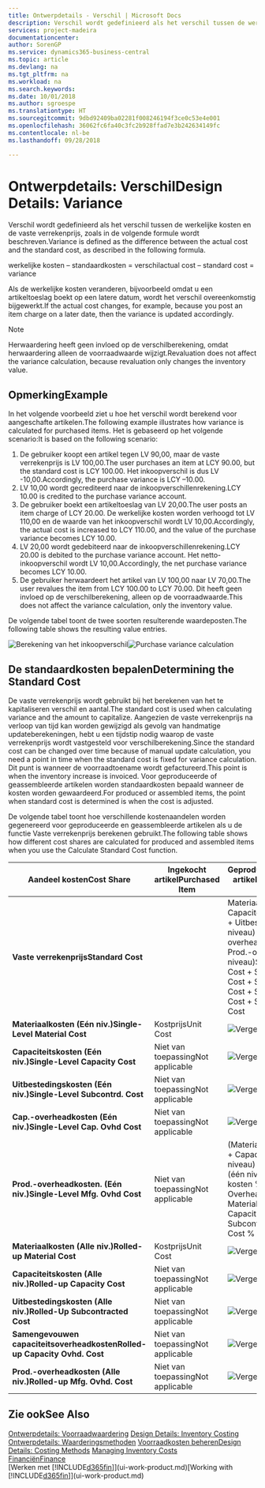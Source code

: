 ```yaml
---
title: Ontwerpdetails - Verschil | Microsoft Docs
description: Verschil wordt gedefinieerd als het verschil tussen de werkelijke kosten en de vaste verrekenprijs, zoals in de volgende formule wordt beschreven.
services: project-madeira
documentationcenter: 
author: SorenGP
ms.service: dynamics365-business-central
ms.topic: article
ms.devlang: na
ms.tgt_pltfrm: na
ms.workload: na
ms.search.keywords: 
ms.date: 10/01/2018
ms.author: sgroespe
ms.translationtype: HT
ms.sourcegitcommit: 9dbd92409ba02281f008246194f3ce0c53e4e001
ms.openlocfilehash: 36062fc6fa40c3fc2b928ffad7e3b242634149fc
ms.contentlocale: nl-be
ms.lasthandoff: 09/28/2018

---
```

# <a name="design-details-variance"></a><span data-ttu-id="c5dbd-103">Ontwerpdetails: Verschil</span><span class="sxs-lookup"><span data-stu-id="c5dbd-103">Design Details: Variance</span></span>
<span data-ttu-id="c5dbd-104">Verschil wordt gedefinieerd als het verschil tussen de werkelijke kosten en de vaste verrekenprijs, zoals in de volgende formule wordt beschreven.</span><span class="sxs-lookup"><span data-stu-id="c5dbd-104">Variance is defined as the difference between the actual cost and the standard cost, as described in the following formula.</span></span>  

 <span data-ttu-id="c5dbd-105">werkelijke kosten – standaardkosten = verschil</span><span class="sxs-lookup"><span data-stu-id="c5dbd-105">actual cost – standard cost = variance</span></span>  

 <span data-ttu-id="c5dbd-106">Als de werkelijke kosten veranderen, bijvoorbeeld omdat u een artikeltoeslag boekt op een latere datum, wordt het verschil overeenkomstig bijgewerkt.</span><span class="sxs-lookup"><span data-stu-id="c5dbd-106">If the actual cost changes, for example, because you post an item charge on a later date, then the variance is updated accordingly.</span></span>  

> [!NOTE]  
>  <span data-ttu-id="c5dbd-107">Herwaardering heeft geen invloed op de verschilberekening, omdat herwaardering alleen de voorraadwaarde wijzigt.</span><span class="sxs-lookup"><span data-stu-id="c5dbd-107">Revaluation does not affect the variance calculation, because revaluation only changes the inventory value.</span></span>  

## <a name="example"></a><span data-ttu-id="c5dbd-108">Opmerking</span><span class="sxs-lookup"><span data-stu-id="c5dbd-108">Example</span></span>  
 <span data-ttu-id="c5dbd-109">In het volgende voorbeeld ziet u hoe het verschil wordt berekend voor aangeschafte artikelen.</span><span class="sxs-lookup"><span data-stu-id="c5dbd-109">The following example illustrates how variance is calculated for purchased items.</span></span> <span data-ttu-id="c5dbd-110">Het is gebaseerd op het volgende scenario:</span><span class="sxs-lookup"><span data-stu-id="c5dbd-110">It is based on the following scenario:</span></span>  

1.  <span data-ttu-id="c5dbd-111">De gebruiker koopt een artikel tegen LV 90,00, maar de vaste verrekenprijs is LV 100,00.</span><span class="sxs-lookup"><span data-stu-id="c5dbd-111">The user purchases an item at LCY 90.00, but the standard cost is LCY 100.00.</span></span> <span data-ttu-id="c5dbd-112">Het inkoopverschil is dus LV -10,00.</span><span class="sxs-lookup"><span data-stu-id="c5dbd-112">Accordingly, the purchase variance is LCY –10.00.</span></span>  
2.  <span data-ttu-id="c5dbd-113">LV 10,00 wordt gecrediteerd naar de inkoopverschillenrekening.</span><span class="sxs-lookup"><span data-stu-id="c5dbd-113">LCY 10.00 is credited to the purchase variance account.</span></span>  
3.  <span data-ttu-id="c5dbd-114">De gebruiker boekt een artikeltoeslag van LV 20,00.</span><span class="sxs-lookup"><span data-stu-id="c5dbd-114">The user posts an item charge of LCY 20.00.</span></span> <span data-ttu-id="c5dbd-115">De werkelijke kosten worden verhoogd tot LV 110,00 en de waarde van het inkoopverschil wordt LV 10,00.</span><span class="sxs-lookup"><span data-stu-id="c5dbd-115">Accordingly, the actual cost is increased to LCY 110.00, and the value of the purchase variance becomes LCY 10.00.</span></span>  
4.  <span data-ttu-id="c5dbd-116">LV 20,00 wordt gedebiteerd naar de inkoopverschillenrekening.</span><span class="sxs-lookup"><span data-stu-id="c5dbd-116">LCY 20.00 is debited to the purchase variance account.</span></span> <span data-ttu-id="c5dbd-117">Het netto-inkoopverschil wordt LV 10,00.</span><span class="sxs-lookup"><span data-stu-id="c5dbd-117">Accordingly, the net purchase variance becomes LCY 10.00.</span></span>  
5.  <span data-ttu-id="c5dbd-118">De gebruiker herwaardeert het artikel van LV 100,00 naar LV 70,00.</span><span class="sxs-lookup"><span data-stu-id="c5dbd-118">The user revalues the item from LCY 100.00 to LCY 70.00.</span></span> <span data-ttu-id="c5dbd-119">Dit heeft geen invloed op de verschilberekening, alleen op de voorraadwaarde.</span><span class="sxs-lookup"><span data-stu-id="c5dbd-119">This does not affect the variance calculation, only the inventory value.</span></span>  

 <span data-ttu-id="c5dbd-120">De volgende tabel toont de twee soorten resulterende waardeposten.</span><span class="sxs-lookup"><span data-stu-id="c5dbd-120">The following table shows the resulting value entries.</span></span>  

 <span data-ttu-id="c5dbd-121">![Berekening van het inkoopverschil](media/design_details_inventory_costing_11_purchase_variance.png "Berekening van het inkoopverschil")</span><span class="sxs-lookup"><span data-stu-id="c5dbd-121">![Purchase variance calculation](media/design_details_inventory_costing_11_purchase_variance.png "Purchase variance calculation")</span></span>  

## <a name="determining-the-standard-cost"></a><span data-ttu-id="c5dbd-122">De standaardkosten bepalen</span><span class="sxs-lookup"><span data-stu-id="c5dbd-122">Determining the Standard Cost</span></span>  
 <span data-ttu-id="c5dbd-123">De vaste verrekenprijs wordt gebruikt bij het berekenen van het te kapitaliseren verschil en aantal.</span><span class="sxs-lookup"><span data-stu-id="c5dbd-123">The standard cost is used when calculating variance and the amount to capitalize.</span></span> <span data-ttu-id="c5dbd-124">Aangezien de vaste verrekenprijs na verloop van tijd kan worden gewijzigd als gevolg van handmatige updateberekeningen, hebt u een tijdstip nodig waarop de vaste verrekenprijs wordt vastgesteld voor verschilberekening.</span><span class="sxs-lookup"><span data-stu-id="c5dbd-124">Since the standard cost can be changed over time because of manual update calculation, you need a point in time when the standard cost is fixed for variance calculation.</span></span> <span data-ttu-id="c5dbd-125">Dit punt is wanneer de voorraadtoename wordt gefactureerd.</span><span class="sxs-lookup"><span data-stu-id="c5dbd-125">This point is when the inventory increase is invoiced.</span></span> <span data-ttu-id="c5dbd-126">Voor geproduceerde of geassembleerde artikelen worden standaardkosten bepaald wanneer de kosten worden gewaardeerd.</span><span class="sxs-lookup"><span data-stu-id="c5dbd-126">For produced or assembled items, the point when standard cost is determined is when the cost is adjusted.</span></span>  

 <span data-ttu-id="c5dbd-127">De volgende tabel toont hoe verschillende kostenaandelen worden gegenereerd voor geproduceerde en geassembleerde artikelen als u de functie Vaste verrekenprijs berekenen gebruikt.</span><span class="sxs-lookup"><span data-stu-id="c5dbd-127">The following table shows how different cost shares are calculated for produced and assembled items when you use the Calculate Standard Cost function.</span></span>  

|<span data-ttu-id="c5dbd-128">Aandeel kosten</span><span class="sxs-lookup"><span data-stu-id="c5dbd-128">Cost Share</span></span>|<span data-ttu-id="c5dbd-129">Ingekocht artikel</span><span class="sxs-lookup"><span data-stu-id="c5dbd-129">Purchased Item</span></span>|<span data-ttu-id="c5dbd-130">Geproduceerd/geassembleerd artikel</span><span class="sxs-lookup"><span data-stu-id="c5dbd-130">Produced/Assembled Item</span></span>|  
|----------------|--------------------|------------------------------|  
|<span data-ttu-id="c5dbd-131">**Vaste verrekenprijs**</span><span class="sxs-lookup"><span data-stu-id="c5dbd-131">**Standard Cost**</span></span>||<span data-ttu-id="c5dbd-132">Materiaalkosten (één niveau) + Capaciteitskosten (één niveau) + Uitbestedingskosten (één niveau) + Cap.-overheadkosten (één niveau) + Prod.-overheadkosten (één niveau)</span><span class="sxs-lookup"><span data-stu-id="c5dbd-132">Single-Level Material Cost + Single-Level Capacity Cost + Single-Level Subcontrd. Cost + Single-Level Cap. Ovhd. Cost + Single-Level Mfg. Ovhd. Cost</span></span>|  
|<span data-ttu-id="c5dbd-133">**Materiaalkosten (Eén niv.)**</span><span class="sxs-lookup"><span data-stu-id="c5dbd-133">**Single-Level Material Cost**</span></span>|<span data-ttu-id="c5dbd-134">Kostprijs</span><span class="sxs-lookup"><span data-stu-id="c5dbd-134">Unit Cost</span></span>|<span data-ttu-id="c5dbd-135">![Vergelijking 1](media/design_details_inventory_costing_11_equation_1.png "Vergelijking 1")</span><span class="sxs-lookup"><span data-stu-id="c5dbd-135">![Equation 1](media/design_details_inventory_costing_11_equation_1.png "Equation 1")</span></span>|  
|<span data-ttu-id="c5dbd-136">**Capaciteitskosten (Eén niv.)**</span><span class="sxs-lookup"><span data-stu-id="c5dbd-136">**Single-Level Capacity Cost**</span></span>|<span data-ttu-id="c5dbd-137">Niet van toepassing</span><span class="sxs-lookup"><span data-stu-id="c5dbd-137">Not applicable</span></span>|<span data-ttu-id="c5dbd-138">![Vergelijking 2](media/design_details_inventory_costing_11_equation_2.png "Vergelijking 2")</span><span class="sxs-lookup"><span data-stu-id="c5dbd-138">![Equation 2](media/design_details_inventory_costing_11_equation_2.png "Equation 2")</span></span>|  
|<span data-ttu-id="c5dbd-139">**Uitbestedingskosten (Eén niv.)**</span><span class="sxs-lookup"><span data-stu-id="c5dbd-139">**Single-Level Subcontrd. Cost**</span></span>|<span data-ttu-id="c5dbd-140">Niet van toepassing</span><span class="sxs-lookup"><span data-stu-id="c5dbd-140">Not applicable</span></span>|<span data-ttu-id="c5dbd-141">![Vergelijking 3](media/design_details_inventory_costing_11_equation_3.png "Vergelijking 3")</span><span class="sxs-lookup"><span data-stu-id="c5dbd-141">![Equation 3](media/design_details_inventory_costing_11_equation_3.png "Equation 3")</span></span>|  
|<span data-ttu-id="c5dbd-142">**Cap.-overheadkosten (Eén niv.)**</span><span class="sxs-lookup"><span data-stu-id="c5dbd-142">**Single-Level Cap. Ovhd Cost**</span></span>|<span data-ttu-id="c5dbd-143">Niet van toepassing</span><span class="sxs-lookup"><span data-stu-id="c5dbd-143">Not applicable</span></span>|<span data-ttu-id="c5dbd-144">![Vergelijking 4](media/design_details_inventory_costing_11_equation_4.png "Vergelijking 4")</span><span class="sxs-lookup"><span data-stu-id="c5dbd-144">![Equation 4](media/design_details_inventory_costing_11_equation_4.png "Equation 4")</span></span>|  
|<span data-ttu-id="c5dbd-145">**Prod.-overheadkosten. (Eén niv.)**</span><span class="sxs-lookup"><span data-stu-id="c5dbd-145">**Single-Level Mfg. Ovhd Cost**</span></span>|<span data-ttu-id="c5dbd-146">Niet van toepassing</span><span class="sxs-lookup"><span data-stu-id="c5dbd-146">Not applicable</span></span>|<span data-ttu-id="c5dbd-147">(Materiaalkosten (één niveau) + Capaciteitskosten (één niveau) + Uitbestedingskosten (één niveau)) \* Indirecte kosten % / 100 + Overheadtarief</span><span class="sxs-lookup"><span data-stu-id="c5dbd-147">(Single-Level Material Cost + Single-Level Capacity Cost + Single-Level Subcontrd. Cost) \* Indirect Cost % / 100 + Overhead Rate</span></span>|  
|<span data-ttu-id="c5dbd-148">**Materiaalkosten (Alle niv.)**</span><span class="sxs-lookup"><span data-stu-id="c5dbd-148">**Rolled-up Material Cost**</span></span>|<span data-ttu-id="c5dbd-149">Kostprijs</span><span class="sxs-lookup"><span data-stu-id="c5dbd-149">Unit Cost</span></span>|<span data-ttu-id="c5dbd-150">![Vergelijking 5](media/design_details_inventory_costing_11_equation_5.png "Vergelijking 5")</span><span class="sxs-lookup"><span data-stu-id="c5dbd-150">![Equation 5](media/design_details_inventory_costing_11_equation_5.png "Equation 5")</span></span>|  
|<span data-ttu-id="c5dbd-151">**Capaciteitskosten (Alle niv.)**</span><span class="sxs-lookup"><span data-stu-id="c5dbd-151">**Rolled-up Capacity Cost**</span></span>|<span data-ttu-id="c5dbd-152">Niet van toepassing</span><span class="sxs-lookup"><span data-stu-id="c5dbd-152">Not applicable</span></span>|<span data-ttu-id="c5dbd-153">![Vergelijking 6](media/design_details_inventory_costing_11_equation_6.png "Vergelijking 6")</span><span class="sxs-lookup"><span data-stu-id="c5dbd-153">![Equation 6](media/design_details_inventory_costing_11_equation_6.png "Equation 6")</span></span>|  
|<span data-ttu-id="c5dbd-154">**Uitbestedingskosten (Alle niv.)**</span><span class="sxs-lookup"><span data-stu-id="c5dbd-154">**Rolled-Up Subcontracted Cost**</span></span>|<span data-ttu-id="c5dbd-155">Niet van toepassing</span><span class="sxs-lookup"><span data-stu-id="c5dbd-155">Not applicable</span></span>|<span data-ttu-id="c5dbd-156">![Vergelijking 7](media/design_details_inventory_costing_11_equation_7.png "Vergelijking 7")</span><span class="sxs-lookup"><span data-stu-id="c5dbd-156">![Equation 7](media/design_details_inventory_costing_11_equation_7.png "Equation 7")</span></span>|  
|<span data-ttu-id="c5dbd-157">**Samengevouwen capaciteitsoverheadkosten**</span><span class="sxs-lookup"><span data-stu-id="c5dbd-157">**Rolled-up Capacity Ovhd. Cost**</span></span>|<span data-ttu-id="c5dbd-158">Niet van toepassing</span><span class="sxs-lookup"><span data-stu-id="c5dbd-158">Not applicable</span></span>|<span data-ttu-id="c5dbd-159">![Vergelijking 8](media/design_details_inventory_costing_11_equation_8.png "Vergelijking 8")</span><span class="sxs-lookup"><span data-stu-id="c5dbd-159">![Equation 8](media/design_details_inventory_costing_11_equation_8.png "Equation 8")</span></span>|  
|<span data-ttu-id="c5dbd-160">**Prod.-overheadkosten (Alle niv.)**</span><span class="sxs-lookup"><span data-stu-id="c5dbd-160">**Rolled-up Mfg. Ovhd. Cost**</span></span>|<span data-ttu-id="c5dbd-161">Niet van toepassing</span><span class="sxs-lookup"><span data-stu-id="c5dbd-161">Not applicable</span></span>|<span data-ttu-id="c5dbd-162">![Vergelijking 9](media/design_details_inventory_costing_11_equation_9.png "Vergelijking 9")</span><span class="sxs-lookup"><span data-stu-id="c5dbd-162">![Equation 9](media/design_details_inventory_costing_11_equation_9.png "Equation 9")</span></span>|  

## <a name="see-also"></a><span data-ttu-id="c5dbd-163">Zie ook</span><span class="sxs-lookup"><span data-stu-id="c5dbd-163">See Also</span></span>  
 <span data-ttu-id="c5dbd-164">[Ontwerpdetails: Voorraadwaardering](design-details-inventory-costing.md) </span><span class="sxs-lookup"><span data-stu-id="c5dbd-164">[Design Details: Inventory Costing](design-details-inventory-costing.md) </span></span>  
 <span data-ttu-id="c5dbd-165">[Ontwerpdetails: Waarderingsmethoden](design-details-costing-methods.md) [Voorraadkosten beheren](finance-manage-inventory-costs.md)</span><span class="sxs-lookup"><span data-stu-id="c5dbd-165">[Design Details: Costing Methods](design-details-costing-methods.md) [Managing Inventory Costs](finance-manage-inventory-costs.md)</span></span>  
 [<span data-ttu-id="c5dbd-166">Financiën</span><span class="sxs-lookup"><span data-stu-id="c5dbd-166">Finance</span></span>](finance.md)  
 <span data-ttu-id="c5dbd-167">[Werken met [!INCLUDE[d365fin](includes/d365fin_md.md)]](ui-work-product.md)</span><span class="sxs-lookup"><span data-stu-id="c5dbd-167">[Working with [!INCLUDE[d365fin](includes/d365fin_md.md)]](ui-work-product.md)</span></span>

